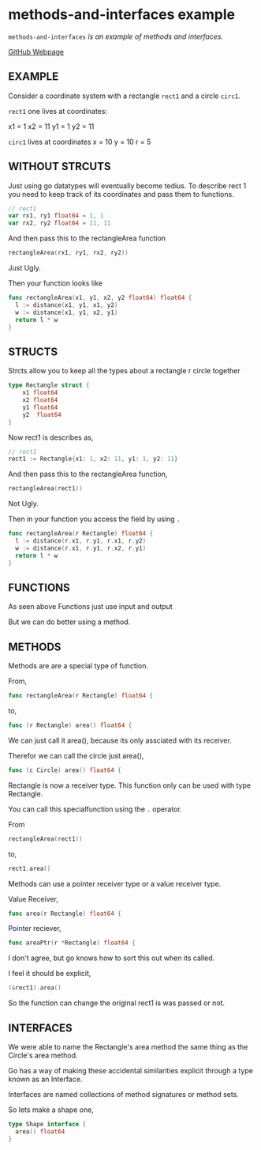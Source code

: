 # methods-and-interfaces example

`methods-and-interfaces` _is an example of methods and interfaces._

[GitHub Webpage](https://jeffdecola.github.io/my-go-examples/)

## EXAMPLE

Consider a coordinate system with a rectangle  `rect1` and a circle `circ1`.

`rect1` one lives at coordinates:

  x1 = 1
  x2 = 11
  y1 = 1
  y2 = 11

`circ1` lives at coordinates
x = 10
y = 10
r = 5

## WITHOUT STRCUTS

Just using go datatypes will eventually become tedius.
To describe rect 1 you need to keep track of its coordinates
and pass them to functions.

```go
// rect1
var rx1, ry1 float64 = 1, 1
var rx2, ry2 float64 = 11, 11
```

And then pass this to the rectangleArea function

```go
rectangleArea(rx1, ry1, rx2, ry2))
```

Just Ugly.

Then your function looks like

```go
func rectangleArea(x1, y1, x2, y2 float64) float64 {
  l := distance(x1, y1, x1, y2)
  w := distance(x1, y1, x2, y1)
  return l * w
}
```

## STRUCTS

Strcts allow you to keep all the types about a rectangle r circle together

```go
type Rectangle struct {
    x1 float64
    x2 float64
    y1 float64
    y2  float64
}
```

Now rect1 is describes as,

```go
// rect1
rect1 := Rectangle{x1: 1, x2: 11, y1: 1, y2: 11}
```

And then pass this to the rectangleArea function,

```go
rectangleArea(rect1))
```

Not Ugly.

Then in your function you access the field by using `.`

```go
func rectangleArea(r Rectangle) float64 {
  l := distance(r.x1, r.y1, r.x1, r.y2)
  w := distance(r.x1, r.y1, r.x2, r.y1)
  return l * w
}
```

## FUNCTIONS

As seen above Functions just use input and output

But we can do better using a method.

## METHODS

Methods are are a special type of function.

From,

```go
func rectangleArea(r Rectangle) float64 {
```

to,

```go
func (r Rectangle) area() float64 {
```

We can just call it area(), because its only assciated with its receiver.

Therefor we can call the circle just area(),

```go
func (c Circle) area() float64 {
```

Rectangle is now a receiver type.  This function only can be used with
type Rectangle.

You can call this specialfunction using the `.` operator.

From

```go
rectangleArea(rect1))
```

to,

```go
rect1.area()
```

Methods can use a pointer receiver type or a value receiver type.

Value Receiver,

```go
func area(r Rectangle) float64 {
```

Pointer reciever,

```go
func areaPtr(r *Rectangle) float64 {
```

I don't agree, but go knows how to sort this out when its called.

I feel it should be explicit,

```go
(&rect1).area()
```

So the function can change the original rect1 is was passed or not.

## INTERFACES

We were able to name the Rectangle's area method the same thing as the Circle's area method.

Go has a way of making these accidental similarities explicit through a type known as an Interface.

Interfaces are named collections of method signatures or method sets.

So lets make a shape one,

```go
type Shape interface {
  area() float64
}
```

